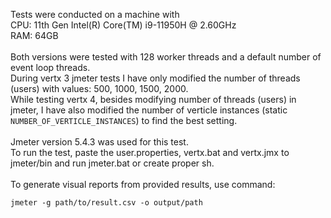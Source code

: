 Tests were conducted on a machine with</br>
CPU: 11th Gen Intel(R) Core(TM) i9-11950H @ 2.60GHz</br>
RAM: 64GB</br></br>
Both versions were tested with 128 worker threads and a default number of event loop threads.</br>
During vertx 3 jmeter tests I have only modified the number of threads (users) with values: 500, 1000, 1500, 2000.</br>
While testing vertx 4, besides modifying number of threads (users) in jmeter, I have also modified the number of verticle instances (static ```NUMBER_OF_VERTICLE_INSTANCES```) to find the best setting.</br></br>
Jmeter version 5.4.3 was used for this test.</br>
To run the test, paste the user.properties, vertx.bat and vertx.jmx to jmeter/bin 
and run jmeter.bat or create proper sh.</br></br>
To generate visual reports from provided results, use command:
```
jmeter -g path/to/result.csv -o output/path
```